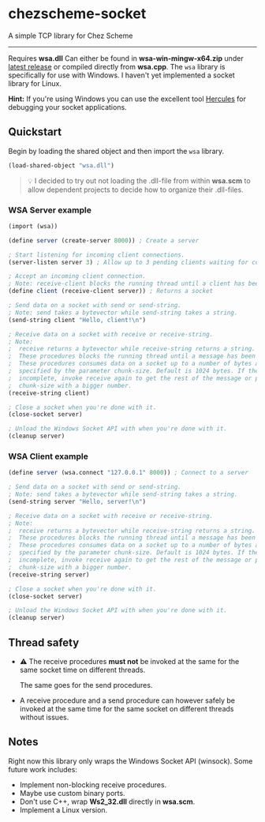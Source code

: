 # chezscheme-socket

A simple TCP library for Chez Scheme

---

Requires **wsa.dll** Can either be found in **wsa-win-mingw-x64.zip** under [latest release](https://github.com/bjornkihlberg/chezscheme-socket/releases/tag/latest) or compiled directly from **wsa.cpp**. The `wsa` library is specifically for use with Windows. I haven't yet implemented a socket library for Linux.

**Hint:** If you're using Windows you can use the excellent tool [Hercules](https://www.hw-group.com/software/hercules-setup-utility) for debugging your socket applications.

## Quickstart

Begin by loading the shared object and then import the `wsa` library.

```scheme
(load-shared-object "wsa.dll")
```

> 💡 I decided to try out not loading the .dll-file from within **wsa.scm** to allow dependent projects to decide how to organize their .dll-files.

### WSA Server example

```scheme
(import (wsa))

(define server (create-server 8000)) ; Create a server

; Start listening for incoming client connections.
(server-listen server 3) ; Allow up to 3 pending clients waiting for connection

; Accept an incoming client connection.
; Note: receive-client blocks the running thread until a client has been received!
(define client (receive-client server)) ; Returns a socket

; Send data on a socket with send or send-string.
; Note: send takes a bytevector while send-string takes a string.
(send-string client "Hello, client!\n")

; Receive data on a socket with receive or receive-string.
; Note:
;  receive returns a bytevector while receive-string returns a string.
;  These procedures blocks the running thread until a message has been received.
;  These procedures consumes data on a socket up to a number of bytes as
;  specified by the parameter chunk-size. Default is 1024 bytes. If the message is
;  incomplete, invoke receive again to get the rest of the message or parameterize
;  chunk-size with a bigger number.
(receive-string client)

; Close a socket when you're done with it.
(close-socket server)

; Unload the Windows Socket API with when you're done with it.
(cleanup server)
```

### WSA Client example

```scheme
(define server (wsa.connect "127.0.0.1" 8000)) ; Connect to a server

; Send data on a socket with send or send-string.
; Note: send takes a bytevector while send-string takes a string.
(send-string server "Hello, server!\n")

; Receive data on a socket with receive or receive-string.
; Note:
;  receive returns a bytevector while receive-string returns a string.
;  These procedures blocks the running thread until a message has been received.
;  These procedures consumes data on a socket up to a number of bytes as
;  specified by the parameter chunk-size. Default is 1024 bytes. If the message is
;  incomplete, invoke receive again to get the rest of the message or parameterize
;  chunk-size with a bigger number.
(receive-string server)

; Close a socket when you're done with it.
(close-socket server)

; Unload the Windows Socket API with when you're done with it.
(cleanup server)
```

## Thread safety

- ⚠ The receive procedures **must not** be invoked at the same for the same socket time on different threads.

  The same goes for the send procedures.

- A receive procedure and a send procedure can however safely be invoked at the same time for the same socket on different threads without issues.

## Notes

Right now this library only wraps the Windows Socket API (winsock). Some future work includes:

- Implement non-blocking receive procedures.
- Maybe use custom binary ports.
- Don't use C++, wrap **Ws2_32.dll** directly in **wsa.scm**.
- Implement a Linux version.
